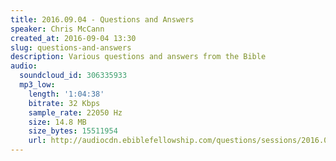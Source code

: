 ```yaml
---
title: 2016.09.04 - Questions and Answers
speaker: Chris McCann
created_at: 2016-09-04 13:30
slug: questions-and-answers
description: Various questions and answers from the Bible
audio:
  soundcloud_id: 306335933
  mp3_low:
    length: '1:04:38'
    bitrate: 32 Kbps
    sample_rate: 22050 Hz
    size: 14.8 MB
    size_bytes: 15511954
    url: http://audiocdn.ebiblefellowship.com/questions/sessions/2016.09.04_McCann_-_Questions_and_Answers.mp3
---
```

